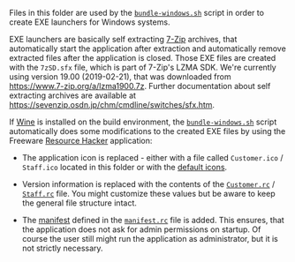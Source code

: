 Files in this folder are used by the [`bundle-windows.sh`](../../bundle-windows.sh) script in order to create EXE launchers for Windows systems.

EXE launchers are basically self extracting [7-Zip](https://www.7-zip.org/) archives, that automatically start the application after extraction and automatically remove extracted files after the application is closed. Those EXE files are created with the `7zSD.sfx` file, which is part of 7-Zip's LZMA SDK. We're currently using version 19.00 (2019-02-21), that was downloaded from <https://www.7-zip.org/a/lzma1900.7z>. Further documentation about self extracting archives are available at <https://sevenzip.osdn.jp/chm/cmdline/switches/sfx.htm>.

If [Wine](https://www.winehq.org/) is installed on the build environment, the [`bundle-windows.sh`](../../bundle-windows.sh) script automatically does some modifications to the created EXE files by using the Freeware [Resource Hacker](http://angusj.com/resourcehacker/) application:

-   The application icon is replaced - either with a file called `Customer.ico` / `Staff.ico` located in this folder or with the [default icons](../../../share/icons).

-   Version information is replaced with the contents of the [`Customer.rc`](Customer.rc) / [`Staff.rc`](Staff.rc) file. You might customize these values but be aware to keep the general file structure intact.

-   The [manifest](https://en.wikipedia.org/wiki/Manifest_file#Application_and_assembly_manifest) defined in the [`manifest.rc`](manifest.rc) file is added. This ensures, that the application does not ask for admin permissions on startup. Of course the user still might run the application as administrator, but it is not strictly necessary.

